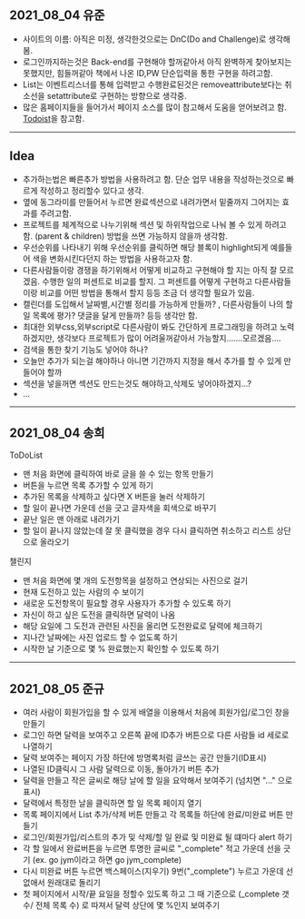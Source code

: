 ## 2021_08_04 유준
* 사이트의 이름: 아직은 미정, 생각한것으로는 DnC(Do and Challenge)로 생각해봄.
* 로그인까지하는것은 Back-end를 구현해야 할꺼같아서 아직 완벽하게 찾아보지는 못했지만, 힘들꺼같아 책에서 나온 ID,PW 단순입력을 통한 구현을 하려고함.
* List는 이벤트리스너를 통해 입력받고 수행완료된것은 removeattribute보다는 취소선을 setattribute로 구현하는 방향으로 생각중. 
* 많은 홈페이지들을 들어가서 페이지 소스를 많이 참고해서 도움을 얻어보려고 함. [Todoist](https://todoist.com/ko/home)을 참고함.
---
## Idea
* 추가하는법은 빠른추가 방법을 사용하려고 함. 단순 업무 내용을 작성하는것으로 빠르게 작성하고 정리할수 있다고 생각.
* 옆에 동그라미를 만들어서 누르면 완료섹션으로 내려가면서 밑줄까지 그어지는 효과를 주려고함.
* 프로젝트를 체계적으로 나누기위해 섹션 및 하위작업으로 나눠 볼 수 있게 하려고 함. (parent & children) 방법을 쓰면 가능하지 않을까 생각함.
* 우선순위를 나타내기 위해 우선순위를 클릭하면 해당 블록이 highlight되게 예를들어 색을 변화시킨다던지 하는 방법을 사용하고자 함.
* 다른사람들이랑 경쟁을 하기위해서 어떻게 비교하고 구현해야 할 지는 아직 잘 모르겠음. 수행한 일의 퍼센트로 비교를 할지. 그 퍼센트를 어떻게 구현하고 다른사람들이랑 비교를 어떤 방법을 통해서 할지 등등 조금 더 생각할 필요가 있음.
* 캘린더를 도입해서 날짜별,시간별 정리를 가능하게 만들까? , 다른사람들이 나의 할일 목록에 평가? 댓글을 달게 만들까? 등등 생각만 함.
* 최대한 외부css,외부script로 다른사람이 봐도 간단하게 프로그래밍을 하려고 노력하겠지만, 생각보다 프로젝트가 많이 어려울꺼같아서 가능할지.......모르겠음....
* 검색을 통한 찾기 기능도 넣어야 하나?
* 오늘만 추가가 되는걸 해야하나 아니면 기간까지 지정을 해서 추가를 할 수 있게 만들어야 할까
* 섹션을 넣을꺼면 섹션도 만드는것도 해야하고,삭제도 넣어야하겠지...?
* ...
---
## 2021_08_04 송희
ToDoList

* 맨 처음 화면에 클릭하여 바로 글을 쓸 수 있는 항목 만들기
* 버튼을 누르면 목록 추가할 수 있게 하기
* 추가된 목록을 삭제하고 싶다면 X 버튼을 눌러 삭제하기
* 할 일이 끝나면 가운데 선을 긋고 글자색을 회색으로 바꾸기
* 끝난 일은 맨 아래로 내려가기
* 할 일이 끝나지 않았는데 잘 못 클릭했을 경우 다시 클릭하면 취소하고 리스트 상단으로 올라오기

챌린지

* 맨 처음 화면에 몇 개의 도전항목을 설정하고 연상되는 사진으로 걸기
* 현재 도전하고 있는 사람의 수 보이기
* 새로운 도전항목이 필요할 경우 사용자가 추가할 수 있도록 하기
* 자신이 하고 싶은 도전을 클릭하면 달력이 나옴
* 해당 요일에 그 도전과 관련된 사진을 올리면 도전완료로 달력에 체크하기
* 지나간 날짜에는 사진 업로드 할 수 없도록 하기
* 시작한 날 기준으로 몇 % 완료했는지 확인할 수 있도록 하기
---
## 2021_08_05 준규

* 여러 사람이 회원가입을 할 수 있게 배열을 이용해서 처음에 회원가입/로그인 창을 만들기
* 로그인 하면 달력을 보여주고 오른쪽 끝에 ID추가 버튼으로 다른 사람들 id 세로로 나열하기
* 달력 보여주는 페이지 가장 하단에 방명록처럼 글쓰는 공간 만들기(ID표시)
* 나열된 ID클릭시 그 사람 달력으로 이동, 돌아가기 버튼 추가
* 달력을 만들고 작은 글씨로 해당 날에 할 일을 요악해서 보여주기 (넘치면 "..." 으로 표시)
* 달력에서 특정한 날을 클릭하면 할 일 목록 페이지 열기
* 목록 페이지에서 List 추가/삭제 버튼 만들고 각 목록들 하단에 완료/미완료 버튼 만들기
* 로그인/회원가입/리스트의 추가 및 삭제/할 일 완료 및 미완료 될 떄마다 alert 하기
* 각 할 일에서 완료버튼을 누르면 투명한 글씨로 "_complete" 적고 가운데 선을 긋기  (ex. go jym이라고 하면 go jym_complete)
* 다시 미완료 버튼 누르면 백스페이스(지우기) 9번("_complete") 누르고 가운데 선 없애서 원래대로 돌리기
* 첫 페이지에서 시작/끝 요일을 정할수 있도록 하고 그 때 기준으로 (_complete 갯수/ 전체 목록 수) 로 따져서 달력 상단에 몇 %인지 보여주기
